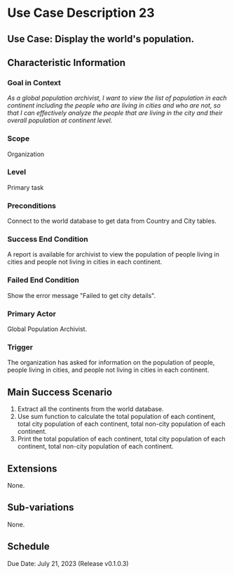 # Use Case Description 23

## Use Case: Display the world's population. 

## Characteristic Information

### Goal in Context
*As a global population archivist, I want to view the list of population in each continent including the people who are living in cities and who are not, so that I can effectively analyze the people that are living in the city and their overall population at continent level.*

### Scope
Organization

### Level
Primary task

### Preconditions
Connect to the world database to get data from Country and City tables.

### Success End Condition
A report is available for archivist to view the population of people living in cities and people not living in cities in each continent. 

### Failed End Condition
Show the error message "Failed to get city details".

### Primary Actor
Global Population Archivist. 

### Trigger
The organization has asked for information on the population of people, people living in cities, and people not living in cities in each continent.

## Main Success Scenario
1. Extract all the continents from the world database.
2. Use sum function to calculate the total population of each continent, total city population of each continent, total non-city population of each continent. 
3. Print the total population of each continent, total city population of each continent, total non-city population of each continent.

## Extensions
None. 

## Sub-variations
None.

## Schedule
Due Date: July 21, 2023 (Release v0.1.0.3)	

